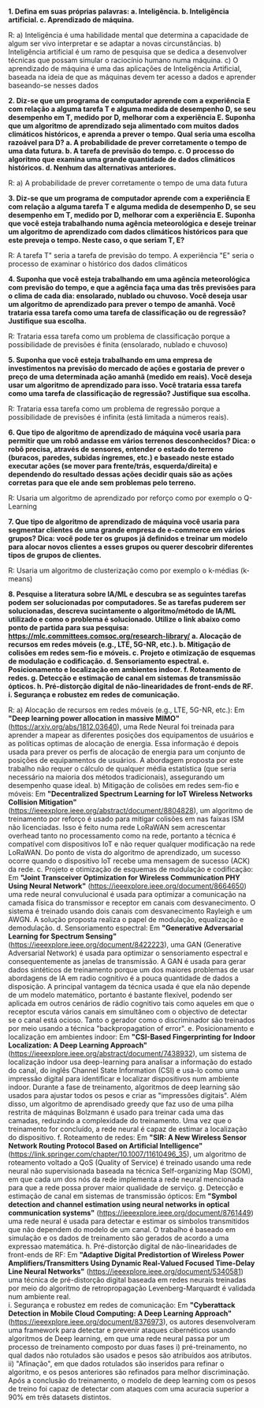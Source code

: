 **1. Defina em suas próprias palavras:
    a. Inteligência.
    b. Inteligência artificial.
    c. Aprendizado de máquina.**
    
R: 
    a) Inteligência é uma habilidade mental que determina a capacidade de algum ser vivo interpretar e se adaptar a novas circunstâncias.
    b) Inteligência artificial é um ramo de pesquisa que se dedica a desenvolver técnicas que possam simular o raciocínio humano numa máquina.
    c) O aprendizado de máquina é uma das aplicações de Inteligência Artificial, baseada na ideia de que as máquinas devem ter acesso a dados e aprender baseando-se nesses dados
    
    
    
**2. Diz-se que um programa de computador aprende com a experiência E com relação a alguma tarefa T e alguma medida de desempenho D, se seu desempenho em T, medido por D, melhorar com a experiência E. Suponha que um algoritmo de aprendizado seja alimentado com muitos dados climáticos históricos, e aprenda a prever o tempo. Qual seria uma escolha razoável para D?
    a. A probabilidade de prever corretamente o tempo de uma data futura.
    b. A tarefa de previsão do tempo.
    c. O processo do algoritmo que examina uma grande quantidade de dados climáticos históricos.
    d. Nenhum das alternativas anteriores.**
    
R: a) A probabilidade de prever corretamente o tempo de uma data futura
    
    
    
**3. Diz-se que um programa de computador aprende com a experiência E com relação a alguma tarefa T e alguma medida de desempenho D, se seu desempenho em T, medido por D, melhorar com a experiência E. Suponha que você esteja trabalhando numa agência meteorológica e deseje treinar um algoritmo de aprendizado com dados climáticos históricos para que este preveja o tempo. Neste caso, o que seriam T, E?**

R: A tarefa T" seria a tarefa de previsão do tempo. A experiência "E" seria o processo de examinar o histórico dos dados climáticos
    
    
    
**4. Suponha que você esteja trabalhando em uma agência meteorológica com previsão do tempo, e que a agência faça uma das três previsões para o clima de cada dia: ensolarado, nublado ou chuvoso. Você deseja usar um algoritmo de aprendizado para prever o tempo de amanhã. Você trataria essa tarefa como uma tarefa de classificação ou de regressão? Justifique sua escolha.**

R: Trataria essa tarefa como um problema de classificação porque a possibilidade de previsões é finita (ensolarado, nublado e chuvoso)
    
    
    
**5. Suponha que você esteja trabalhando em uma empresa de investimentos na previsão do mercado de ações e gostaria de prever o preço de uma determinada ação amanhã (medido em reais). Você deseja usar um algoritmo de aprendizado para isso. Você trataria essa tarefa como uma tarefa de classificação de regressão? Justifique sua escolha.**

R: Trataria essa tarefa como um problema de regressão porque a possibilidade de previsões é infinita (está limitada a números reais).
    
    
    
**6. Que tipo de algoritmo de aprendizado de máquina você usaria para permitir que um robô andasse em vários terrenos desconhecidos? Dica: o robô precisa, através de sensores, entender o estado do terreno (buracos, paredes, subidas íngremes, etc.) e baseado neste estado executar ações (se mover para frente/trás, esquerda/direita) e dependendo do resultado dessas ações decidir quais são as ações corretas para que ele ande sem problemas pelo terreno.**

R: Usaria um algoritmo de aprendizado por reforço como por exemplo o Q-Learning
    
    
    
**7. Que tipo de algoritmo de aprendizado de máquina você usaria para segmentar clientes de uma grande empresa de e-commerce em vários grupos? Dica: você pode ter os grupos já definidos e treinar um modelo para alocar novos clientes a esses grupos ou querer descobrir diferentes tipos de grupos de clientes.**

R: Usaria um algoritmo de clusterização como por exemplo o k-médias (k-means)
    
    
    
**8. Pesquise a literatura sobre IA/ML e descubra se as seguintes tarefas podem ser solucionadas por computadores. Se as tarefas puderem ser solucionadas, descreva sucintamente o algoritmo/método de IA/ML utilizado e como o problema é solucionado. Utilize o link abaixo como ponto de partida para sua pesquisa:
https://mlc.committees.comsoc.org/research-library/
    a. Alocação de recursos em redes móveis (e.g., LTE, 5G-NR, etc.).
    b. Mitigação de colisões em redes sem-fio e móveis.
    c. Projeto e otimização de esquemas de modulação e codificação.
    d. Sensoriamento espectral.
    e. Posicionamento e localização em ambientes indoor.
    f. Roteamento de redes.
    g. Detecção e estimação de canal em sistemas de transmissão ópticos.
    h. Pré-distorção digital de não-linearidades de front-ends de RF.
    i. Segurança e robustez em redes de comunicação.**

R: 
    a) Alocação de recursos em redes móveis (e.g., LTE, 5G-NR, etc.): Em **"Deep learning power allocation in massive MIMO"**(<https://arxiv.org/abs/1812.03640>), uma Rede Neural foi treinada para aprender a mapear as diferentes posições dos equipamentos de usuários e as políticas optimas de alocação de energia. Essa informação é depois usada para prever os perfis de alocação de energia para um conjunto de posições de equipamentos de usuários. A abordagem proposta por este trabalho não requer o cálculo de qualquer média estatística (que seria necessário na maioria dos métodos tradicionais), assegurando um desempenho quase ideal.
    b) Mitigação de colisões em redes sem-fio e móveis: Em **"Decentralized Spectrum Learning for IoT Wireless Networks Collision Mitigation"** (<https://ieeexplore.ieee.org/abstract/document/8804828>), um algoritmo de treinamento por reforço é usado para mitigar colisões em nas faixas ISM não licenciadas. Isso é feito numa rede LoRaWAN sem acrescentar overhead tanto no processamento como na rede, portanto a técnica é compatível com dispositivos IoT e não requer qualquer modificação na rede LoRaWAN. Do ponto de vista do algoritmo de aprendizado, um sucesso ocorre quando o dispositivo IoT recebe uma mensagem de sucesso (ACK) da rede.
    c. Projeto e otimização de esquemas de modulação e codificação: Em **"Joint Transceiver Optimization for Wireless Communication PHY Using Neural Network"** (<https://ieeexplore.ieee.org/document/8664650>) uma rede neural convulucional é usada para optimizar a comunicação na camada física do transmissor e receptor em canais com desvanecimento. O sistema é treinado usando dois canais com desvanecimento Rayleigh e um AWGN. A solução proposta realiza o papel de modulação, equalização e demodulação.
    d. Sensoriamento espectral: Em **"Generative Adversarial Learning for Spectrum Sensing"** (<https://ieeexplore.ieee.org/document/8422223>), uma GAN (Generative Adversarial Network) é usada para optimizar o sensoriamento espectral e consequentemente as janelas de transmissão. A GAN é usada para gerar dados sintéticos de treinamento porque um dos maiores problemas de usar abordagens de IA em radio cognitivo é a pouca quantidade de dados a disposição. A principal vantagem da técnica usada é que ela não depende de um modelo matemático, portanto é bastante flexível, podendo ser aplicada em outros cenários de rádio cognitivo tais como aqueles em que o receptor escuta vários canais em simultâneo com o objectivo de detectar se o canal está ocioso. Tanto o gerador como o discriminador são treinados por meio usando a técnica "backpropagation of error".
    e. Posicionamento e localização em ambientes indoor: Em **"CSI-Based Fingerprinting for Indoor Localization: A Deep Learning Approach"** (<https://ieeexplore.ieee.org/abstract/document/7438932>), um sistema de localização indoor usa deep-learning para analisar a informação do estado do canal, do inglês Channel State Information (CSI) e usa-lo como uma impressão digital para identificar e localizar dispositivos num ambiente indoor. Durante a fase de treinamento, algoritmos de deep learning são usados para ajustar todos os pesos e criar as "impressões digitais". Além disso, um algoritmo de aprendisado greedy que faz uso de uma pilha restrita de máquinas Bolzmann é usado para treinar cada uma das camadas, reduzindo a complexidade do treinamento. Uma vez que o treinamento for concluído, a rede neural é capaz de estimar a localização do dispositivo.
    f. Roteamento de redes: Em **"SIR: A New Wireless Sensor Network Routing
Protocol Based on Artificial Intelligence"** (<https://link.springer.com/chapter/10.1007/11610496_35>), um algoritmo de roteamento voltado a QoS (Quality of Service) é treinado usando uma rede neural não supervisionada baseada na técnica Self-organizing Map (SOM), em que cada um dos nós da rede implementa a rede neural mencionada para que a rede possa prover maior qualidade de serviço.
    g. Detecção e estimação de canal em sistemas de transmissão ópticos: Em **"Symbol detection and channel estimation using neural networks in optical communication systems"** (<https://ieeexplore.ieee.org/document/8761449>) uma rede neural é usada para detectar e estimar os símbolos transmitidos que não dependem do modelo de um canal. O trabalho é baseado em simulação e os dados de treinamento são gerados de acordo a uma expressao matemática.
    h. Pré-distorção digital de não-linearidades de front-ends de RF: Em **"Adaptive Digital Predistortion of Wireless Power Amplifiers/Transmitters Using Dynamic Real-Valued Focused Time-Delay Line Neural Networks"** (<https://ieeexplore.ieee.org/document/5340581>) uma técnica de pré-distorção digital baseada em redes neurais treinadas por meio do algoritmo de retropropagação Levenberg-Marquardt é validada num ambiente real.   
    i. Segurança e robustez em redes de comunicação: Em **"Cyberattack Detection in Mobile Cloud Computing: A Deep Learning Approach"** (<https://ieeexplore.ieee.org/document/8376973>), os autores desenvolveram uma framework para detectar e prevenir ataques cibernéticos usando algoritmos de Deep learning, em que uma rede neural passa por um processo de treinamento composto por duas fases i) pré-treinamento, no qual dados não rotulados são usados e pesos são atribuídos aos atributos. ii) "Afinação", em que dados rotulados são inseridos para refinar o algoritmo, e os pesos anteriores são refinados para melhor discriminação. Após a conclusão do treinamento, o modelo de deep learning com os pesos de treino foi capaz de detectar com ataques com uma acuracia superior a 90% em três datasets distintos.